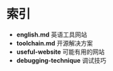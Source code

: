 # 索引

- **english.md** 英语工具网站
- **toolchain.md** 开源解决方案
- **useful-website** 可能有用的网站
- **debugging-technique** 调试技巧
